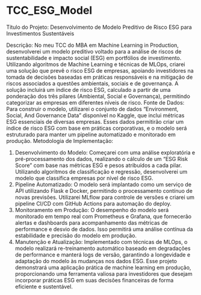 # TCC_ESG_Model
Título do Projeto: Desenvolvimento de Modelo Preditivo de Risco ESG para Investimentos Sustentáveis

Descrição:
No meu TCC do MBA em Machine Learning in Production, desenvolverei um modelo preditivo voltado para a análise de riscos de sustentabilidade e impacto social (ESG) em portfólios de investimento. Utilizando algoritmos de Machine Learning e técnicas de MLOps, criarei uma solução que prevê o risco ESG de empresas, apoiando investidores na tomada de decisões baseadas em práticas responsáveis e na mitigação de riscos associados a questões ambientais, sociais e de governança. A solução incluirá um índice de risco ESG, calculado a partir de uma ponderação dos três pilares (Ambiental, Social e Governança), permitindo categorizar as empresas em diferentes níveis de risco.
Fonte de Dados:
Para construir o modelo, utilizarei o conjunto de dados “Environment, Social, And Governance Data” disponível no Kaggle, que inclui métricas ESG essenciais de diversas empresas. Esses dados permitirão criar um índice de risco ESG com base em práticas corporativas, e o modelo será estruturado para manter um pipeline automatizado e monitorado em produção.
Metodologia de Implementação:
1.	Desenvolvimento do Modelo: Começarei com uma análise exploratória e pré-processamento dos dados, realizando o cálculo de um “ESG Risk Score” com base nas métricas ESG e pesos atribuídos a cada pilar. Utilizando algoritmos de classificação e regressão, desenvolverei um modelo que classifica empresas por nível de risco ESG.
2.	Pipeline Automatizado: O modelo será implantado como um serviço de API utilizando Flask e Docker, permitindo o processamento contínuo de novas previsões. Utilizarei MLflow para controle de versões e criarei um pipeline CI/CD com GitHub Actions para automação do deploy.
3.	Monitoramento em Produção: O desempenho do modelo será monitorado em tempo real com Prometheus e Grafana, que fornecerão alertas e dashboards para acompanhamento das métricas de performance e desvio de dados. Isso permitirá uma análise contínua da estabilidade e precisão do modelo em produção.
4.	Manutenção e Atualização: Implementado com técnicas de MLOps, o modelo realizará re-treinamento automático baseado em degradações de performance e manterá logs de versão, garantindo a longevidade e adaptação do modelo às mudanças nos dados ESG.
Esse projeto demonstrará uma aplicação prática de machine learning em produção, proporcionando uma ferramenta valiosa para investidores que desejam incorporar práticas ESG em suas decisões financeiras de forma eficiente e sustentável.
